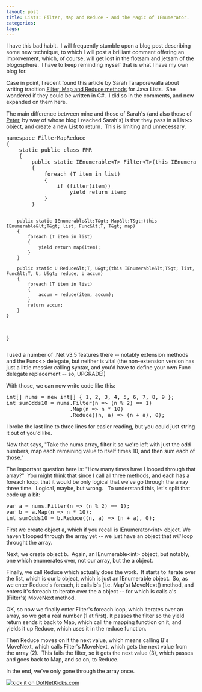 ```yaml
---
layout: post
title: Lists: Filter, Map and Reduce - and the Magic of IEnumerator.
categories: 
tags: 
---
```


  <p>I have this bad habit.  I will frequently stumble upon a blog post describing some new technique, to which I will post a brilliant comment offering an improvement, which, of course, will get lost in the flotsam and jetsam of the blogosphere.  I have to keep reminding myself that is what I have my own blog for.</p>  <p>Case in point, I recent found this article by Sarah Taraporewalla about writing tradition <a href="http://sarahtaraporewalla.blogspot.com/2008/08/lists-filter-map-and-reduce.html" target="_blank">Filter, Map and Reduce methods</a> for Java Lists.  She wondered if they could be written in C#.  I did so in the comments, and now expanded on them here. </p>  <p>The main difference between mine and those of Sarah's (and also those of <a href="http://dotnet.org.za/pieter/archive/2008/08/17/filter-and-map-in-c.aspx" target="_blank">Peter</a>, by way of whose blog I reached Sarah's) is that they pass in a List&lt;&gt; object, and create a new List to return.  This is limiting and unnecessary.</p>  <pre class="c#">namespace FilterMapReduce
{
    static public class FMR
    {
        public static IEnumerable&lt;T&gt; Filter&lt;T&gt;(this IEnumerable&lt;T&gt; list, Func&lt;T, bool&gt; filter)
        {
            foreach (T item in list)
            {
                if (filter(item))
                    yield return item;
            }
        }

        public static IEnumerable&lt;T&gt; Map&lt;T&gt;(this IEnumerable&lt;T&gt; list, Func&lt;T, T&gt; map)
        {
            foreach (T item in list)
            {
                yield return map(item);
            }
        }

        public static U Reduce&lt;T, U&gt;(this IEnumerable&lt;T&gt; list, Func&lt;T, U, U&gt; reduce, U accum)
        {
            foreach (T item in list)
            {
                accum = reduce(item, accum);
            }
            return accum;
        }
    }
}</pre>

<p>I used a number of .Net v3.5 features there -- notably extension methods and the Func&lt;&gt; delegate, but neither is vital (the non-extension version has just a little messier calling syntax, and you'd have to define your own Func delegate replacement -- so, UPGRADE!)</p>

<p>With those, we can now write code like this:</p>

<pre class="c#">int[] nums = new int[] { 1, 2, 3, 4, 5, 6, 7, 8, 9 };
int sumOdds10 = nums.Filter(n =&gt; (n % 2) == 1)
                    .Map(n =&gt; n * 10)
                    .Reduce((n, a) =&gt; (n + a), 0);</pre>

<p>I broke the last line to three lines for easier reading, but you could just string it out of you'd like.</p>

<p>Now that says, "Take the nums array, filter it so we're left with just the odd numbers, map each remaining value to itself times 10, and then sum each of those."</p>

<p>The important question here is: "How many times have I looped through that array?"  You might think that since I call all three methods, and each has a foreach loop, that it would be only logical that we've go through the array three time.  Logical, maybe, but wrong.   To understand this, let's split that code up a bit:</p>

<pre class="c#">var a = nums.Filter(n =&gt; (n % 2) == 1);
var b = a.Map(n =&gt; n * 10);
int sumOdds10 = b.Reduce((n, a) =&gt; (n + a), 0);</pre>

<p>First we create object a, which if you recall is IEnumerator&lt;int&gt; object. We haven't looped through the array yet -- we just have an object that <em>will</em> loop throught the array.</p>

<p>Next, we create object b.  Again, an IEnumerable&lt;int&gt; object, but notably, one which enumerates over, not our array, but the a object.</p>

<p>Finally, we call Reduce which actually does the work.  It starts to iterate over the list, which is our b object, which is just an IEnumerable object.  So, as we enter Reduce's foreach, it calls <strong>b</strong>'s (i.e. Map's) MoveNext() method, and enters it's foreach to iterate over the <strong>a</strong> object -- for which is calls a's (Filter's) MoveNext method.  </p>

<p>OK, so now we finally enter FIlter's foreach loop, which iterates over an array, so we get a real number (1 at first). It passes the filter so the yield return sends it back to Map, which call the mapping function on it, and yields it up Reduce, which uses it in the reduce function.</p>

<p>Then Reduce moves on it the next value, which means calling B's MoveNext, which calls Filter's MoveNext, which gets the next value from the array (2).  This fails the filter, so it gets the next value (3), which passes and goes back to Map, and so on, to Reduce.</p>

<p>In the end, we've only gone through the array once.</p>
<a href="http://www.dotnetkicks.com/kick/?url=http%3a%2f%2fhonestillusion.com%2fblogs%2fblog_0%2farchive%2f2008%2f08%2f25%2flists-filter-map-and-reduce-and-the-magic-of-ienumerator.aspx"><img alt="kick it on DotNetKicks.com" src="http://www.dotnetkicks.com/Services/Images/KickItImageGenerator.ashx?url=http%3a%2f%2fhonestillusion.com%2fblogs%2fblog_0%2farchive%2f2008%2f08%2f25%2flists-filter-map-and-reduce-and-the-magic-of-ienumerator.aspx" border="0" /></a>